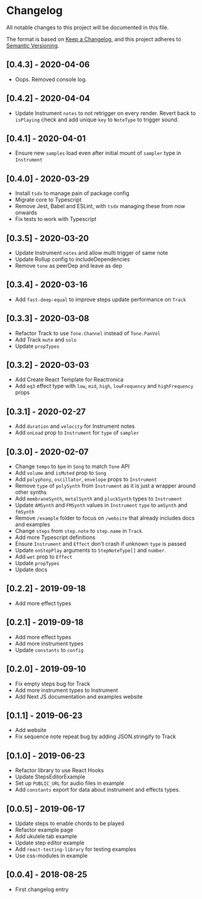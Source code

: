 # Changelog

All notable changes to this project will be documented in this file.

The format is based on [Keep a Changelog](https://keepachangelog.com/en/1.0.0/),
and this project adheres to [Semantic Versioning](https://semver.org/spec/v2.0.0.html).

## [0.4.3] - 2020-04-06

- Oops. Removed console log.

## [0.4.2] - 2020-04-04

- Update Instrument `notes` to not retrigger on every render. Revert back to `isPlaying` check and add unique `key` to `NoteType` to trigger sound.

## [0.4.1] - 2020-04-01

- Ensure new `samples` load even after initial mount of `sampler` type in `Instrument`

## [0.4.0] - 2020-03-29

- Install `tsdx` to manage pain of package config
- Migrate core to Typescript
- Remove Jest, Babel and ESLint, with `tsdx` managing these from now onwards
- Fix tests to work with Typescript

## [0.3.5] - 2020-03-20

- Update Instrument `notes` and allow multi trigger of same note
- Update Rollup config to includeDependencies
- Remove `tone` as peerDep and leave as dep

## [0.3.4] - 2020-03-16

- Add `fast-deep-equal` to improve steps update performance on `Track`

## [0.3.3] - 2020-03-08

- Refactor Track to use `Tone.Channel` instead of `Tone.PanVol`
- Add Track `mute` and `solo`
- Update `propTypes`

## [0.3.2] - 2020-03-03

- Add Create React Template for Reactronica
- Add `eq3` effect type with `low`, `mid`, `high`, `lowFrequency` and `highFrequency` props

## [0.3.1] - 2020-02-27

- Add `duration` and `velocity` for Instrument notes
- Add `onLoad` prop to `Instrument` for `type` of `sampler`

## [0.3.0] - 2020-02-07

- Change `tempo` to `bpm` in `Song` to match `Tone` API
- Add `volume` and `isMuted` prop to `Song`
- Add `polyphony`, `oscillator`, `envelope` props to `Instrument`
- Remove `type` of `polySynth` from `Instrument` as it is just a wrapper around other synths
- Add `membraneSynth`, `metalSynth` and `pluckSynth` types to `Instrument`
- Update `AMSynth` and `FMSynth` values in `Instrument` `type` to `amSynth` and `fmSynth`
- Remove `/example` folder to focus on `/website` that already includes docs and examples
- Change `steps` from `step.note` to `step.name` in `Track`
- Add more Typescript definitions
  <!-- - Change `Instrument` to use `useLayoutEffect` instead of `useEffect` for triggering `notes` -->
- Ensure `Instrument` and `Effect` don't crash if unknown `type` is passed
- Update `onStepPlay` arguments to `StepNoteType[]` and `number`.
- Add `wet` prop to `Effect`
- Update `propTypes`
- Update docs

## [0.2.2] - 2019-09-18

- Add more effect types

## [0.2.1] - 2019-09-18

- Add more effect types
- Add more instrument types
- Update `constants` to `config`

## [0.2.0] - 2019-09-10

- Fix empty steps bug for Track
- Add more instrument types to Instrument
- Add Next JS documentation and examples website

## [0.1.1] - 2019-06-23

- Add website
- Fix sequence note repeat bug by adding JSON.stringify to Track

## [0.1.0] - 2019-06-23

- Refactor library to use React Hooks
- Update StepsEditorExample
- Set up `PUBLIC_URL` for audio files in example
- Add `constants` export for data about instrument and effects types.

## [0.0.5] - 2019-06-17

- Update <Track> steps to enable chords to be played
- Refactor example page
- Add ukulele tab example
- Update step editor example
- Add `react-testing-library` for testing examples
- Use css-modules in example

## [0.0.4] - 2018-08-25

- First changelog entry
